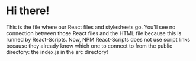 # Hi there!

This is the file where our React files and stylesheets go. You'll see no connection between those React files and the HTML file because this is runned by React-Scripts. Now, NPM React-Scripts does not use script links because they already know which one to connect to from the public directory: the index.js in the src directory!
